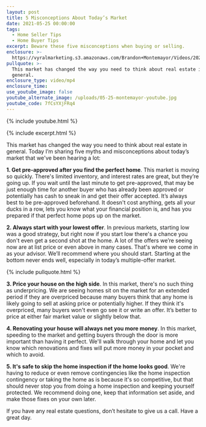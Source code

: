 ```yaml
---
layout: post
title: 5 Misconceptions About Today’s Market
date: 2021-05-25 00:00:00
tags:
  - Home Seller Tips
  - Home Buyer Tips
excerpt: Beware these five misconceptions when buying or selling.
enclosure: >-
  https://vyralmarketing.s3.amazonaws.com/Brandon+Montemayor/Videos/2021/5+Misconceptions+About+Today%E2%80%99s+Market.mp4
pullquote: >-
  This market has changed the way you need to think about real estate in
  general.
enclosure_type: video/mp4
enclosure_time:
use_youtube_image: false
youtube_alternate_image: /uploads/05-25-montemayor-youtube.jpg
youtube_code: 7fCsYXjFRq4
---
```

{% include youtube.html %}

{% include excerpt.html %}

This market has changed the way you need to think about real estate in general. Today I’m sharing five myths and misconceptions about today’s market that we've been hearing a lot:

**1\. Get pre-approved after you find the perfect home**. This market is moving so quickly. There's limited inventory, and interest rates are great, but they’re going up. If you wait until the last minute to get pre-approved, that may be just enough time for another buyer who has already been approved or potentially has cash to sneak in and get their offer accepted. It’s always best to be pre-approved beforehand. It doesn't cost anything, gets all your ducks in a row, lets you know what your financial position is, and has you prepared if that perfect home pops up on the market.

**2\. Always start with your lowest offer**. In previous markets, starting low was a good strategy, but right now if you start low there's a chance you don't even get a second shot at the home. A lot of the offers we’re seeing now are at list price or even above in many cases. That's where we come in as your advisor. We’ll recommend where you should start. Starting at the bottom never ends well, especially in today’s multiple-offer market.

{% include pullquote.html %}

**3\. Price your house on the high side**. In this market, there's no such thing as underpricing. We are seeing homes sit on the market for an extended period if they are overpriced because many buyers think that any home is likely going to sell at asking price or potentially higher. If they think it's overpriced, many buyers won't even go see it or write an offer. It’s better to price at either fair market value or slightly below that.

**4\. Renovating your house will always net you more money**. In this market, speeding to the market and getting buyers through the door is more important than having it perfect. We'll walk through your home and let you know which renovations and fixes will put more money in your pocket and which to avoid.

**5\. It's safe to skip the home inspection if the home looks good**. We're having to reduce or even remove contingencies like the home inspection contingency or taking the home as is because it's so competitive, but that should never stop you from doing a home inspection and keeping yourself protected. We recommend doing one, keep that information set aside, and make those fixes on your own later.

If you have any real estate questions, don’t hesitate to give us a call. Have a great day.
